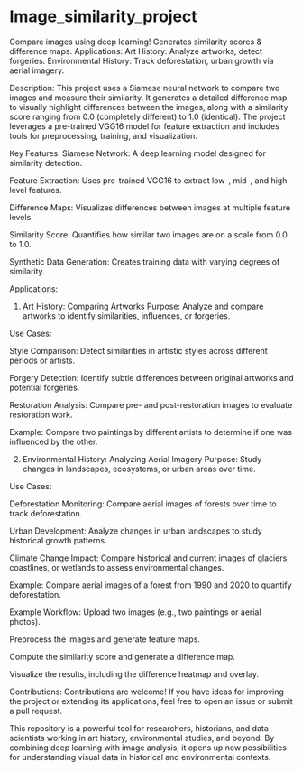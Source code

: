 # Image_similarity_project
Compare images using deep learning! Generates similarity scores &amp; difference maps. Applications: Art History: Analyze artworks, detect forgeries. Environmental History: Track deforestation, urban growth via aerial imagery.

Description:
This project uses a Siamese neural network to compare two images and measure their similarity. It generates a detailed difference map to visually highlight differences between the images, along with a similarity score ranging from 0.0 (completely different) to 1.0 (identical). The project leverages a pre-trained VGG16 model for feature extraction and includes tools for preprocessing, training, and visualization.

Key Features:
Siamese Network: A deep learning model designed for similarity detection.

Feature Extraction: Uses pre-trained VGG16 to extract low-, mid-, and high-level features.

Difference Maps: Visualizes differences between images at multiple feature levels.

Similarity Score: Quantifies how similar two images are on a scale from 0.0 to 1.0.

Synthetic Data Generation: Creates training data with varying degrees of similarity.

Applications:
1. Art History: Comparing Artworks
Purpose: Analyze and compare artworks to identify similarities, influences, or forgeries.

Use Cases:

Style Comparison: Detect similarities in artistic styles across different periods or artists.

Forgery Detection: Identify subtle differences between original artworks and potential forgeries.

Restoration Analysis: Compare pre- and post-restoration images to evaluate restoration work.

Example: Compare two paintings by different artists to determine if one was influenced by the other.

2. Environmental History: Analyzing Aerial Imagery
Purpose: Study changes in landscapes, ecosystems, or urban areas over time.

Use Cases:

Deforestation Monitoring: Compare aerial images of forests over time to track deforestation.

Urban Development: Analyze changes in urban landscapes to study historical growth patterns.

Climate Change Impact: Compare historical and current images of glaciers, coastlines, or wetlands to assess environmental changes.

Example: Compare aerial images of a forest from 1990 and 2020 to quantify deforestation.

Example Workflow:
Upload two images (e.g., two paintings or aerial photos).

Preprocess the images and generate feature maps.

Compute the similarity score and generate a difference map.

Visualize the results, including the difference heatmap and overlay.

Contributions:
Contributions are welcome! If you have ideas for improving the project or extending its applications, feel free to open an issue or submit a pull request.

This repository is a powerful tool for researchers, historians, and data scientists working in art history, environmental studies, and beyond. By combining deep learning with image analysis, it opens up new possibilities for understanding visual data in historical and environmental contexts.
